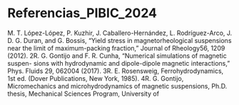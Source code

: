 # Referencias_PIBIC_2024
M. T. López-López, P. Kuzhir, J. Caballero-Hernández, L. Rodríguez-Arco, J. D. G. Duran, and G. Bossis, “Yield stress in magnetorheological suspensions near the limit of maximum-packing fraction,” Journal of Rheology56, 1209 (2012).
2R. G. Gontijo and F. R. Cunha, “Numerical simulations of magnetic suspen-
sions with hydrodynamic and dipole-dipole magnetic interactions,” Phys.
Fluids 29, 062004 (2017).
3R. E. Rosensweig, Ferrohydrodynamics, 1st ed. (Dover Publications, New
York, 1985).
4R. G. Gontijo, Micromechanics and microhydrodynamics of magnetic
suspensions, Ph.D. thesis, Mechanical Sciences Program, University of
